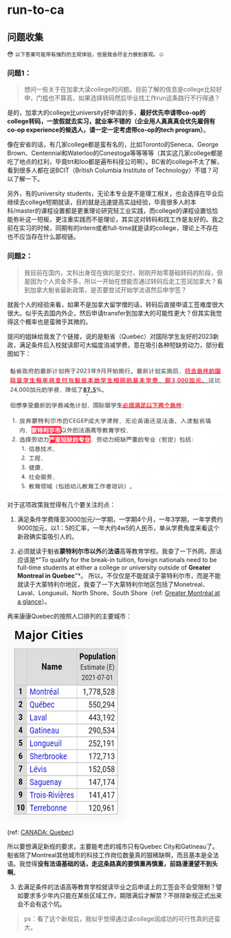 # run-to-ca

## 问题收集

😳 `以下答案可能带有强烈的主观体验，但是我会尽全力做到客观。`☺️

### 问题1：
> 想问一些关于在加拿大读college的问题。目前了解的信息是college比较好申，门槛也不算高，如果选择转码然后毕业找工作run这条路行不行得通？

是的，加拿大的college比university好申请的多，**最好优先申请带co-op的college转码，一放假就去实习，就业率不错的（企业用人真真真会优先雇佣有co-op experience的候选人，请一定一定考虑带co-op的tech program）**。

像在安省的话，有几家college都是蛮有名的，比如Toronto的Seneca、George Brown、Centennial和Waterloo的Conestoga等等等等（其实这几家college都是吃了地点的红利，毕竟trt和loo都是遍布科技公司啊）。BC省的college不太了解，看到很多人都在说BCIT（British Columbia Institute of Technology）不错？可以了解一下。

另外，有的university students，无论本专业是不是理工相关，也会选择在毕业后继续去college短期就读，目的就是迅速提高实战经验，毕竟很多人的本科/master的课程设置都是更重理论研究轻工业实践，而college的课程设置恰恰能弥补这一短板，更注重实践而不是理论，其实这对转码和找工作是友好的。我之前在实习的时候，同期有的intern或者full-time就是读的college，理论上不存在也不应当存在什么鄙视链。

### 问题2：

> 我目前在国内，文科出身现在做的是交付，刚刚开始零基础转码的阶段，但是因为个人资金不多，所以一开始在想能否通过转码后走工签润加拿大？看到加拿大魁省最新政策，是否要尝试开始学法语然后申学签？

就我个人的经验来看，如果不是加拿大留学僧的话，转码后直接申请工签难度很大很大。似乎先去国内外企，然后申请transfer到加拿大的可能性更大？但其实我觉得这个概率也是蛮微乎其微的。

提问的姐妹给我发了个链接，说的是魁省（Quebec）对国际学生友好的2023新政，满足条件后入校就读即可大幅度消减学费，意在吸引各种短缺劳动力，部分截图如下：

![魁省2023新计划](img/quebec-2023-newplan.png)

对于这项政策我觉得有几个要关注的点：

1. 满足条件学费降至3000加元/一学期，一学期4个月，一年3学期，一年学费约9000加元，以1：5的汇率，一年大约4w5的人民币，单从学费角度来看这个新政确实蛮吸引人的。

2. 必须就读于魁省**蒙特利尔市以外**的**法语**高等教育学校。我查了一下外网，原话应该是*"To qualify for the break-in tuition, foreign nationals need to be full-time students at either a college or university outside of **Greater Montreal in Quebec**"*。
所以，不仅仅是不能就读于蒙特利尔市，而是不能就读于大蒙特利尔地区，我查了一下大蒙特利尔地区包括了Monetreal、Laval、Longueuil、North Shore、South Shore（ref: [Greater Montréal at a glance](https://www.montrealinternational.com/en/invest/geographic-zones/)）。

再来康康Quebec的按照人口排列的主要城市：

![魁省主要城市](img/quebec-major-cities.png)

(ref: [CANADA: Quebec](http://www.citypopulation.de/en/canada/cities/quebec/))

所以要想满足新规的要求，主要能考虑的城市只有Quebec City和Gatineau了。魁省除了Montreal其他城市的科技工作岗位数量真的狠稀缺啊，而且基本是全法语。我觉得**没有法语基础的话，走这条路真的要慎重再慎重，前路漫漫望不到头啊**。

3. 去满足条件的法语高等教育学校就读毕业之后申请上的工签会不会受限制？譬如要求多少年内只能在某些区域工作，期限满后才解禁？不排除新规正式出来会不会有这个坑。

>ps：看了这个新规后，我似乎觉得通过读college润成功的可行性真的还蛮大。